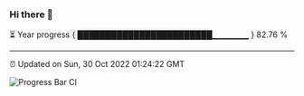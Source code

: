 ### Hi there 👋

⏳ Year progress { ████████████████████████▁▁▁▁▁▁ } 82.76 %

---

⏰ Updated on Sun, 30 Oct 2022 01:24:22 GMT

![Progress Bar CI](https://github.com/liununu/liununu/workflows/Progress%20Bar%20CI/badge.svg)
